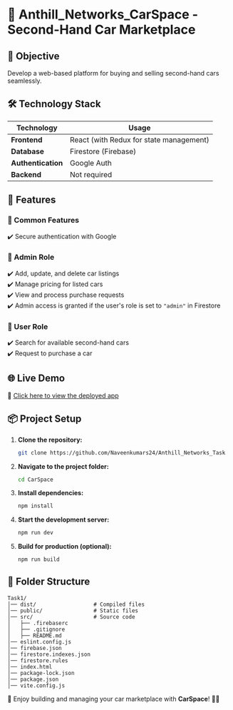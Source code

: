 # 🚗 Anthill_Networks_CarSpace - Second-Hand Car Marketplace  

## 📌 Objective  
Develop a web-based platform for buying and selling second-hand cars seamlessly.  

## 🛠️ Technology Stack  

| Technology  | Usage |
|------------|-------|
| **Frontend**  | React (with Redux for state management) |
| **Database**  | Firestore (Firebase) |
| **Authentication**  | Google Auth |
| **Backend**  | Not required |

## 🔑 Features  

### 🔹 Common Features  
✔️ Secure authentication with Google  

### 🔹 Admin Role  
✔️ Add, update, and delete car listings  
✔️ Manage pricing for listed cars  
✔️ View and process purchase requests  
✔️ Admin access is granted if the user's role is set to `"admin"` in Firestore  

### 🔹 User Role  
✔️ Search for available second-hand cars  
✔️ Request to purchase a car  

## 🌐 Live Demo  
🔗 [Click here to view the deployed app](https://carbooking-9908f.web.app/) 

## 📦 Project Setup  

1. **Clone the repository:**  
   ```sh
   git clone https://github.com/Naveenkumars24/Anthill_Networks_Task
   ```
2. **Navigate to the project folder:**  
   ```sh
   cd CarSpace  
   ```
3. **Install dependencies:**  
   ```sh
   npm install  
   ```
4. **Start the development server:**  
   ```sh
   npm run dev  
   ```
5. **Build for production (optional):**  
   ```sh
   npm run build  
   ```

## 📁 Folder Structure  

```
Task1/
│── dist/                  # Compiled files
│── public/                # Static files
│── src/                   # Source code
│   ├── .firebaserc       
│   ├── .gitignore        
│   ├── README.md         
│── eslint.config.js      
│── firebase.json         
│── firestore.indexes.json
│── firestore.rules       
│── index.html            
│── package-lock.json     
│── package.json          
│── vite.config.js        
```

🚀 Enjoy building and managing your car marketplace with **CarSpace**! 🚗💨  

